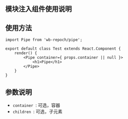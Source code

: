 ## 模块注入组件使用说明

## 使用方法

```
import Pipe from 'wb-repoch/pipe';

export default class Test extends React.Component {
    render() {
        <Pipe container={ props.container || null }>
            <h1>Pipe</h1>
        </Pipe>
    }
}
```

## 参数说明

- `container `: 可选，容器
- `children `: 可选，子元素
